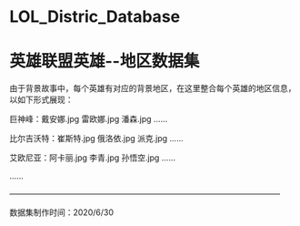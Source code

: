 # LOL_Distric_Database

 # 英雄联盟英雄--地区数据集

由于背景故事中，每个英雄有对应的背景地区，在这里整合每个英雄的地区信息，以如下形式展现：

巨神峰：戴安娜.jpg 雷欧娜.jpg 潘森.jpg ......

比尔吉沃特：崔斯特.jpg 俄洛依.jpg 派克.jpg ......

艾欧尼亚：阿卡丽.jpg 李青.jpg 孙悟空.jpg ......

......



——————————————————————————————————

数据集制作时间：2020/6/30